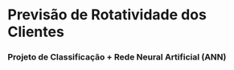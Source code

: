 # Previsão de Rotatividade dos Clientes
### Projeto de Classificação + Rede Neural Artificial (ANN)

